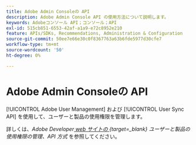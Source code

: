 ```yaml
---
title: Adobe Admin Consoleの API
description: Adobe Admin Console API の使用方法について説明します。
keywords: Adobeコンソール API；コンソール；API
exl-id: 515cb851-6553-42af-a1a9-e72c8952e210
feature: APIs/SDKs, Recommendations, Administration & Configuration
source-git-commit: 50ee7e66e30c0f8367763a63b6fde5977d30cfe7
workflow-type: tm+mt
source-wordcount: '50'
ht-degree: 0%

---
```


# Adobe Admin Consoleの API

[!UICONTROL Adobe User Management] および [!UICONTROL User Sync API] を使用して、ユーザーと製品の使用権限を管理します。

詳しくは、*Adobe Developer[ web サイトの ](https://developer.adobe.com/umapi/){target=_blank} ユーザーと製品の使用権限の管理、API 方式* を参照してください。
